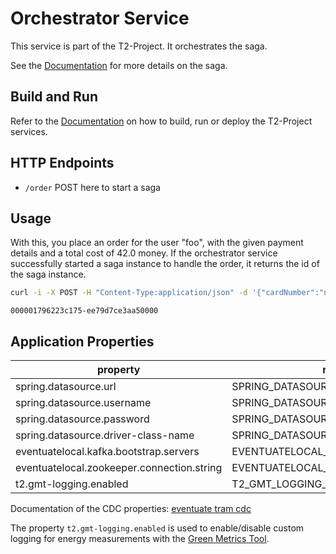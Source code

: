 # Orchestrator Service

This service is part of the T2-Project.
It orchestrates the saga.

See the [Documentation](https://t2-documentation.readthedocs.io/en/latest/microservices/arch.html#the-saga) for more details on the saga.

## Build and Run

Refer to the [Documentation](https://t2-documentation.readthedocs.io/en/latest/microservices/deploy.html) on how to build, run or deploy the T2-Project services.

## HTTP Endpoints

* `/order` POST here to start a saga

## Usage

With this, you place an order for the user "foo", with the given payment details and a total cost of 42.0 money.
If the orchestrator service successfully started a saga instance to handle the order, it returns the id of the saga instance.

```sh
curl -i -X POST -H "Content-Type:application/json" -d '{"cardNumber":"num","cardOwner":"own","checksum":"sum", "sessionId":"foo", "total" : 42.0}' orchestrator-cs/order
```

```plain
000001796223c175-ee79d7ce3aa50000
```

## Application Properties

| property | read from env var |
| -------- | ----------------- |
| spring.datasource.url | SPRING_DATASOURCE_URL |
| spring.datasource.username | SPRING_DATASOURCE_USERNAME |
| spring.datasource.password | SPRING_DATASOURCE_PASSWORD |
| spring.datasource.driver-class-name | SPRING_DATASOURCE_DRIVER_CLASS_NAME |
| eventuatelocal.kafka.bootstrap.servers | EVENTUATELOCAL_KAFKA_BOOTSTRAP_SERVERS |
| eventuatelocal.zookeeper.connection.string | EVENTUATELOCAL_ZOOKEEPER_CONNECTION_STRING |
| t2.gmt-logging.enabled | T2_GMT_LOGGING_ENABLED |

Documentation of the CDC properties: [eventuate tram cdc](https://eventuate.io/docs/manual/eventuate-tram/latest/getting-started-eventuate-tram.html)

The property `t2.gmt-logging.enabled` is used to enable/disable custom logging for energy measurements with the [Green Metrics Tool](https://docs.green-coding.berlin/).
